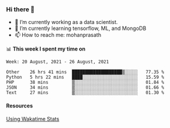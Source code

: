 ### Hi there 👋

- 🔭 I’m currently working as a data scientist.
- 🌱 I’m currently learning tensorflow, ML, and MongoDB
- 📫 How to reach me: mohanprasath

📊 **This week I spent my time on**
<!--START_SECTION:waka-->
```text
Week: 20 August, 2021 - 26 August, 2021

Other    26 hrs 41 mins  ███████████████████▒░░░░░   77.35 % 
Python   5 hrs 22 mins   ████░░░░░░░░░░░░░░░░░░░░░   15.59 % 
PHP      38 mins         ▒░░░░░░░░░░░░░░░░░░░░░░░░   01.84 % 
JSON     34 mins         ▒░░░░░░░░░░░░░░░░░░░░░░░░   01.66 % 
Text     27 mins         ▒░░░░░░░░░░░░░░░░░░░░░░░░   01.30 % 
```
<!--END_SECTION:waka-->

#### Resources
[Using Wakatime Stats](https://github.com/marketplace/actions/waka-readme)
